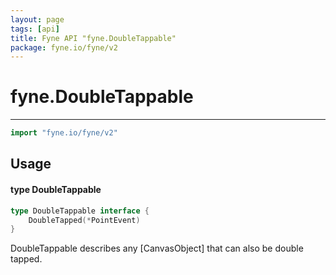 ```yaml
---
layout: page
tags: [api]
title: Fyne API "fyne.DoubleTappable"
package: fyne.io/fyne/v2
---
```


# fyne.DoubleTappable
---
```go
import "fyne.io/fyne/v2"
```

## Usage

#### type DoubleTappable

```go
type DoubleTappable interface {
	DoubleTapped(*PointEvent)
}
```

DoubleTappable describes any [CanvasObject] that can also be double tapped.
